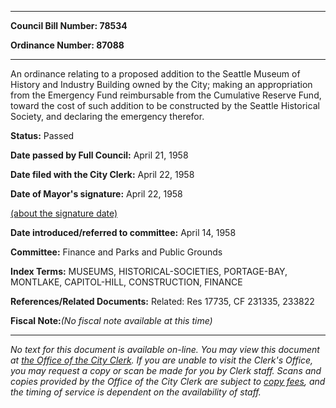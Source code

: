 

********

**Council Bill Number: 78534**
   
**Ordinance Number: 87088**
********

 An ordinance relating to a proposed addition to the Seattle Museum of History and Industry Building owned by the City; making an appropriation from the Emergency Fund reimbursable from the Cumulative Reserve Fund, toward the cost of such addition to be constructed by the Seattle Historical Society, and declaring the emergency therefor.

**Status:** Passed
   
**Date passed by Full Council:** April 21, 1958
   
**Date filed with the City Clerk:** April 22, 1958
   
**Date of Mayor's signature:** April 22, 1958
   
[(about the signature date)](/~public/approvaldate.htm)
   
   
   
**Date introduced/referred to committee:** April 14, 1958
   
**Committee:** Finance and Parks and Public Grounds
   
   
**Index Terms:** MUSEUMS, HISTORICAL-SOCIETIES, PORTAGE-BAY, MONTLAKE, CAPITOL-HILL, CONSTRUCTION, FINANCE

**References/Related Documents:** Related: Res 17735, CF 231335, 233822

**Fiscal Note:**_(No fiscal note available at this time)_
********

_No text for this document is available on-line. You may view this document at [the Office of the City Clerk](http://www.seattle.gov/leg/clerk/contactUs.htm). If you are unable to visit the Clerk's Office, you may request a copy or scan be made for you by Clerk staff. Scans and copies provided by the Office of the City Clerk are subject to [copy fees](http://clerk.seattle.gov/~public/clerkfees.htm), and the timing of service is dependent on the availability of staff._

